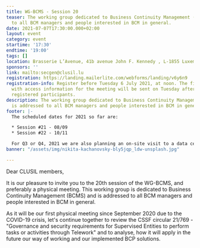```yaml
---
title: WG-BCMS - Session 20
teaser: The working group dedicated to Business Continuity Management (BCMS) is addressed
  to all BCM managers and people interested in BCM in general.
date: 2021-07-07T17:30:00.000+02:00
layout: event
category: event
startime: '17:30'
endtime: '19:00'
tags: []
location: Brasserie L’Avenue, 41b avenue John F. Kennedy , L-1855 Luxembourg
sponsors: ''
link: mailto:secgen@clusil.lu
registration: https://landing.mailerlite.com/webforms/landing/v6y6n9
registration-info: Register before Tuesday 6 July 2021, at noon. The final confirmation
  with access information for the meeting will be sent on Tuesday afternoon to all
  registered participants.
description: The working group dedicated to Business Continuity Management (BCMS)
  is addressed to all BCM managers and people interested in BCM in general.
footer: |-
  The scheduled dates for 2021 so far are:

  * Session #21 - 08/09
  * Session #22 - 10/11

  For Q3 or Q4, 2021 we are also planning an on-site visit to a data center.
banner: "/assets/img/nikita-kachanovsky-bly5jqp_ldw-unsplash.jpg"

---
```

Dear CLUSIL members,

It is our pleasure to invite you to the 20th session of the WG-BCMS, and preferably a physical meeting. This working group is dedicated to Business Continuity Management (BCMS) and is addressed to all BCM managers and people interested in BCM in general.

As it will be our first physical meeting since September 2020 due to the COVID-19 crisis, let's continue together to review the CSSF circular 21/769 - "Governance and security requirements for Supervised Entities to perform tasks or activities through Telework" and to analyse, how it will apply in the future our way of working and our implemented BCP solutions.